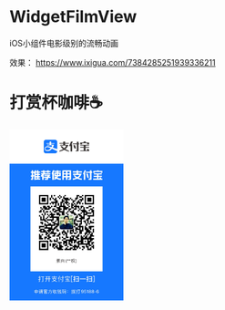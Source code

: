 # WidgetFilmView
iOS小组件电影级别的流畅动画

效果： https://www.ixigua.com/7384285251939336211

# 打赏杯咖啡☕️
<img src="./IMG_5094.JPG" alt="支付宝" width="200"/>
